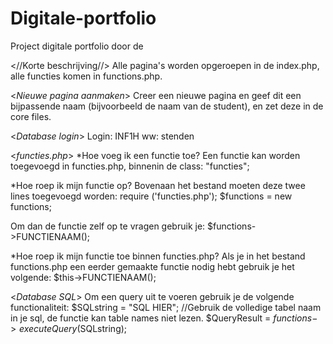 # Digitale-portfolio
Project digitale portfolio door de 

<//Korte beschrijving//>
Alle pagina's worden opgeroepen in de index.php, alle functies komen in functions.php.

<*Nieuwe pagina aanmaken*>
Creer een nieuwe pagina en geef dit een bijpassende naam (bijvoorbeeld de naam van de student), en zet deze in de core files.

<*Database login*>
Login: INF1H
ww: stenden

<*functies.php*>
*Hoe voeg ik een functie toe?
Een functie kan worden toegevoegd in functies.php, binnenin de class: "functies";

*Hoe roep ik mijn functie op?
Bovenaan het bestand moeten deze twee lines toegevoegd worden:
require ('functies.php');
$functions = new functions;

Om dan de functie zelf op te vragen gebruik je:
$functions->FUNCTIENAAM();

*Hoe roep ik mijn functie toe binnen functies.php?
Als je in het bestand functions.php een eerder gemaakte functie nodig hebt gebruik je het volgende:
$this->FUNCTIENAAM();

<*Database SQL*>
Om een query uit te voeren gebruik je de volgende functionaliteit:
$SQLstring = "SQL HIER"; //Gebruik de volledige tabel naam in je sql, de functie kan table names niet lezen.
$QueryResult = $functions->executeQuery($SQLstring);